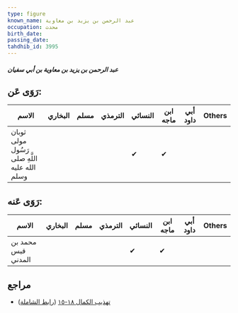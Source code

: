 ```yaml
---
type: figure
known_name: عبد الرحمن بن يزيد بن معاوية
occupation: محدث
birth_date:
passing_date:
tahdhib_id: 3995
---
```

##### عبد الرحمن بن يزيد بن معاوية بن أبي سفيان

## رَوَى عَن:
| الاسم                                        | البخاري | مسلم | الترمذي | النسائي | ابن ماجه | أبي داود | Others |
| -------------------------------------------- | ------- | ---- | ------- | ------- | -------- | -------- | ------ |
| ثوبان مولى رَسُول اللَّهِ صلى الله عليه وسلم |         |      |         | ✔       | ✔        |          |        |
## رَوَى عَنه:
| الاسم              | البخاري | مسلم | الترمذي | النسائي | ابن ماجه | أبي داود | Others |
| ------------------ | ------- | ---- | ------- | ------- | -------- | -------- | ------ |
| محمد بن قيس المدني |         |      |         | ✔       | ✔        |          |        |
## مراجع
- [تهذيب الكمال ١٨-١٥](obsidian://open?vault=Tahdhib-al-Kamal&file=Figures/٣٩٩٥-عبد%20الرحمن%20بن%20يزيد%20بن%20معاوية%20بن%20أبي%20سفيان) ([رابط الشاملة](https://shamela.ws/book/3722/9048))